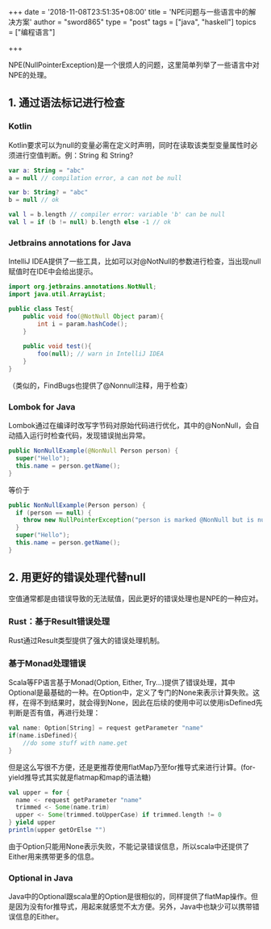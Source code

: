+++
date = '2018-11-08T23:51:35+08:00'
title = 'NPE问题与一些语言中的解决方案'
author = "sword865"
type = "post"
tags = ["java", "haskell"]
topics = ["编程语言"]

+++

NPE(NullPointerException)是一个很烦人的问题，这里简单列举了一些语言中对NPE的处理。

## 1. 通过语法标记进行检查

### Kotlin

Kotlin要求可以为null的变量必需在定义时声明，同时在读取该类型变量属性时必须进行空值判断。例：String 和 String?

```kotlin
var a: String = "abc"
a = null // compilation error, a can not be null

var b: String? = "abc"
b = null // ok

val l = b.length // compiler error: variable 'b' can be null
val l = if (b != null) b.length else -1 // ok
```

### Jetbrains annotations for Java

IntelliJ IDEA提供了一些工具，比如可以对@NotNull的参数进行检查，当出现null赋值时在IDE中会给出提示。

```java
import org.jetbrains.annotations.NotNull;
import java.util.ArrayList;

public class Test{
    public void foo(@NotNull Object param){
        int i = param.hashCode();
    }
    
    public void test(){
        foo(null); // warn in IntelliJ IDEA
    }
}
```

（类似的，FindBugs也提供了@Nonnull注释，用于检查）

### Lombok for Java

Lombok通过在编译时改写字节码对原始代码进行优化，其中的@NonNull，会自动插入运行时检查代码，发现错误抛出异常。

```java
public NonNullExample(@NonNull Person person) {
  super("Hello");
  this.name = person.getName();
}
```

等价于

```java
public NonNullExample(Person person) {
  if (person == null) {
    throw new NullPointerException("person is marked @NonNull but is null");
  }
  super("Hello");
  this.name = person.getName();
}
```

## 2. 用更好的错误处理代替null

空值通常都是由错误导致的无法赋值，因此更好的错误处理也是NPE的一种应对。

### Rust：基于Result错误处理

Rust通过Result类型提供了强大的错误处理机制。

### 基于Monad处理错误

Scala等FP语言基于Monad(Option, Either, Try...)提供了错误处理，其中Optional是最基础的一种。在Option中，定义了专门的None来表示计算失败。这样，在得不到结果时，就会得到None，因此在后续的使用中可以使用isDefined先判断是否有值，再进行处理：

```scala
val name: Option[String] = request getParameter "name"
if(name.isDefined){
    //do some stuff with name.get
}
```

但是这么写很不方便，还是更推荐使用flatMap乃至for推导式来进行计算。(for-yield推导式其实就是flatmap和map的语法糖)

```scala
val upper = for {
  name <- request getParameter "name"
  trimmed <- Some(name.trim)
  upper <- Some(trimmed.toUpperCase) if trimmed.length != 0
} yield upper
println(upper getOrElse "")
```

由于Option只能用None表示失败，不能记录错误信息，所以scala中还提供了Either用来携带更多的信息。

### Optional in Java

Java中的Optional跟scala里的Option是很相似的，同样提供了flatMap操作。但是因为没有for推导式，用起来就感觉不太方便。另外，Java中也缺少可以携带错误信息的Either。
